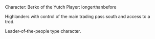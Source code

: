 Character: Berko of the Yutch
Player: longerthanbefore

Highlanders with control of the main trading pass south and access to a trod.

Leader-of-the-people type character.
